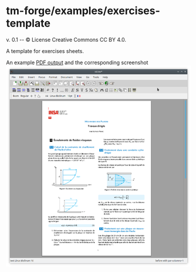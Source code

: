 # tm-forge/examples/exercises-template

v. 0.1 -- © License Creative Commons CC BY 4.0.

A template for exercises sheets.

An example [PDF output](./exercises-template.pdf) and the corresponding screenshot ![screenshot](./exercises-template.png)
